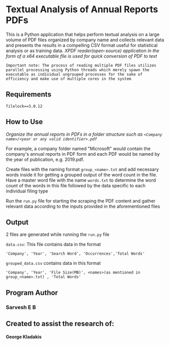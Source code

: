 # Textual Analysis of Annual Reports PDFs

This is a Python application that helps perform textual analysis on a large volume of PDF files organized by company name and collects relevant data and presents the results in a compelling CSV format useful for statistical analysis or as training data. *XPDF reader(open-source) application in the form of a x64 executable file is used for quick conversion of PDF to text* 

 `Important note: The process of reading multiple PDF files utilizes parallel processing using Python threads which merely spawn the executable as individual ungrouped processes for the sake of efficiency and make use of multiple cores in the system`

## Requirements
```
filelock==3.0.12
```

## How to Use
<block>
  
*Organize the annual reports in PDFs in a folder structure such as `<Company name>/<year or any valid identifier>.pdf`*

For example, a company folder named "Microsoft" would contain the company's annual reports in PDF form and each PDF would be named by the year of publication, e.g. 2019.pdf.

Create files with the naming format `group_<name>.txt` and add necessary words inside it for getting a grouped output of the word count in the file.
Have a master word file with the name `words.txt` to determine the word count of the words in this file followed by the data specific to each individual filing type

Run the `run.py` file for starting the scraping the PDF content and gather relevant data according to the inputs provided in the aforementioned files
</block>

## Output
2 files are generated while running the `run.py` file

`data.csv`:
<block>
This file contains data in the format
  
`'Company', 'Year', 'Search Word', 'Occurrences','Total Words'`

`grouped_data.csv` contains data in this format

`'Company', 'Year', 'File Size(MB)', <names>(as mentioned in group_<name>.txt) , 'Total Words'`

## Program Author
### Sarvesh E B

## Created to assist the research of:

<block> 
 
#### George Kladakis
</block>




